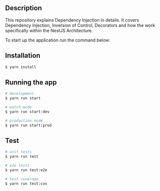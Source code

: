 ## Description

This repository explains Dependency Injection in details. It covers Dependency Injection, Inversion of Control, Decorators and how the work specifically within the NestJS Architecture.

To start up the application run the command below:

## Installation

```bash
$ yarn install
```

## Running the app

```bash
# development
$ yarn run start

# watch mode
$ yarn run start:dev

# production mode
$ yarn run start:prod
```

## Test

```bash
# unit tests
$ yarn run test

# e2e tests
$ yarn run test:e2e

# test coverage
$ yarn run test:cov
```
